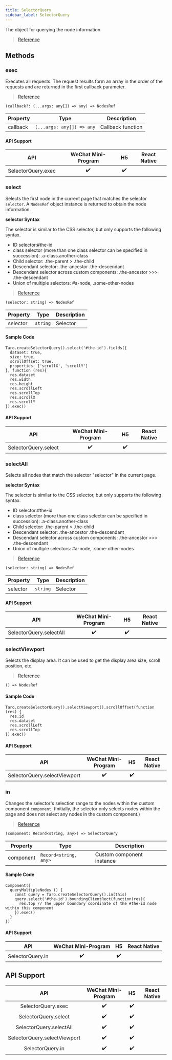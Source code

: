 ```yaml
---
title: SelectorQuery
sidebar_label: SelectorQuery
---
```


The object for querying the node information

> [Reference](https://developers.weixin.qq.com/miniprogram/en/dev/api/wxml/SelectorQuery.html)

## Methods

### exec

Executes all requests. The request results form an array in the order of the requests and are returned in the first callback parameter.

> [Reference](https://developers.weixin.qq.com/miniprogram/en/dev/api/wxml/SelectorQuery.exec.html)

```tsx
(callback?: (...args: any[]) => any) => NodesRef
```

<table>
  <thead>
    <tr>
      <th>Property</th>
      <th>Type</th>
      <th>Description</th>
    </tr>
  </thead>
  <tbody>
    <tr>
      <td>callback</td>
      <td><code>(...args: any[]) =&gt; any</code></td>
      <td>Callback function</td>
    </tr>
  </tbody>
</table>

#### API Support

| API | WeChat Mini-Program | H5 | React Native |
| :---: | :---: | :---: | :---: |
| SelectorQuery.exec | ✔️ | ✔️ |  |

### select

Selects the first node in the current page that matches the selector `selector`. A `NodesRef` object instance is returned to obtain the node information.

**selector Syntax**

The selector is similar to the CSS selector, but only supports the following syntax.

- ID selector:#the-id
- class selector (more than one class selector can be specified in succession): .a-class.another-class
- Child selector: .the-parent > .the-child
- Descendant selector: .the-ancestor .the-descendant
- Descendant selector across custom components: .the-ancestor >>> .the-descendant
- Union of multiple selectors: #a-node, .some-other-nodes

> [Reference](https://developers.weixin.qq.com/miniprogram/en/dev/api/wxml/SelectorQuery.select.html)

```tsx
(selector: string) => NodesRef
```

<table>
  <thead>
    <tr>
      <th>Property</th>
      <th>Type</th>
      <th>Description</th>
    </tr>
  </thead>
  <tbody>
    <tr>
      <td>selector</td>
      <td><code>string</code></td>
      <td>Selector</td>
    </tr>
  </tbody>
</table>

#### Sample Code

```tsx
Taro.createSelectorQuery().select('#the-id').fields({
  dataset: true,
  size: true,
  scrollOffset: true,
  properties: ['scrollX', 'scrollY']
}, function (res){
  res.dataset
  res.width
  res.height
  res.scrollLeft
  res.scrollTop
  res.scrollX
  res.scrollY
}).exec()
```

#### API Support

| API | WeChat Mini-Program | H5 | React Native |
| :---: | :---: | :---: | :---: |
| SelectorQuery.select | ✔️ | ✔️ |  |

### selectAll

Selects all nodes that match the selector "selector" in the current page.

**selector Syntax**

The selector is similar to the CSS selector, but only supports the following syntax.

- ID selector:#the-id
- class selector (more than one class selector can be specified in succession): .a-class.another-class
- Child selector: .the-parent > .the-child
- Descendant selector: .the-ancestor .the-descendant
- Descendant selector across custom components: .the-ancestor >>> .the-descendant
- Union of multiple selectors: #a-node, .some-other-nodes

> [Reference](https://developers.weixin.qq.com/miniprogram/en/dev/api/wxml/SelectorQuery.selectAll.html)

```tsx
(selector: string) => NodesRef
```

<table>
  <thead>
    <tr>
      <th>Property</th>
      <th>Type</th>
      <th>Description</th>
    </tr>
  </thead>
  <tbody>
    <tr>
      <td>selector</td>
      <td><code>string</code></td>
      <td>Selector</td>
    </tr>
  </tbody>
</table>

#### API Support

| API | WeChat Mini-Program | H5 | React Native |
| :---: | :---: | :---: | :---: |
| SelectorQuery.selectAll | ✔️ | ✔️ |  |

### selectViewport

Selects the display area. It can be used to get the display area size, scroll position, etc.

> [Reference](https://developers.weixin.qq.com/miniprogram/en/dev/api/wxml/SelectorQuery.selectViewport.html)

```tsx
() => NodesRef
```

#### Sample Code

```tsx
Taro.createSelectorQuery().selectViewport().scrollOffset(function (res) {
  res.id
  res.dataset
  res.scrollLeft
  res.scrollTop
}).exec()
```

#### API Support

| API | WeChat Mini-Program | H5 | React Native |
| :---: | :---: | :---: | :---: |
| SelectorQuery.selectViewport | ✔️ | ✔️ |  |

### in

Changes the selector's selection range to the nodes within the custom component `component`. (Initially, the selector only selects nodes within the page and does not select any nodes in the custom component.)

> [Reference](https://developers.weixin.qq.com/miniprogram/en/dev/api/wxml/SelectorQuery.in.html)

```tsx
(component: Record<string, any>) => SelectorQuery
```

<table>
  <thead>
    <tr>
      <th>Property</th>
      <th>Type</th>
      <th>Description</th>
    </tr>
  </thead>
  <tbody>
    <tr>
      <td>component</td>
      <td><code>Record&lt;string, any&gt;</code></td>
      <td>Custom component instance</td>
    </tr>
  </tbody>
</table>

#### Sample Code

```tsx
Component({
  queryMultipleNodes () {
    const query = Taro.createSelectorQuery().in(this)
    query.select('#the-id').boundingClientRect(function(res){
      res.top // The upper boundary coordinate of the #the-id node within this component
    }).exec()
  }
})
```

#### API Support

| API | WeChat Mini-Program | H5 | React Native |
| :---: | :---: | :---: | :---: |
| SelectorQuery.in | ✔️ | ✔️ |  |

## API Support

| API | WeChat Mini-Program | H5 | React Native |
| :---: | :---: | :---: | :---: |
| SelectorQuery.exec | ✔️ | ✔️ |  |
| SelectorQuery.select | ✔️ | ✔️ |  |
| SelectorQuery.selectAll | ✔️ | ✔️ |  |
| SelectorQuery.selectViewport | ✔️ | ✔️ |  |
| SelectorQuery.in | ✔️ | ✔️ |  |
